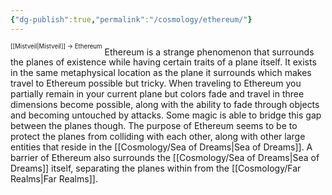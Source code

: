 ```yaml
---
{"dg-publish":true,"permalink":"/cosmology/ethereum/"}
---
```


<sup><sup>[[Mistveil\|Mistveil]] → Ethereum</sup></sup>
Ethereum is a strange phenomenon that surrounds the planes of existence while having certain traits of a plane itself. It exists in the same metaphysical location as the plane it surrounds which makes travel to Ethereum possible but tricky. When traveling to Ethereum you partially remain in your current plane but colors fade and travel in three dimensions become possible, along with the ability to fade through objects and becoming untouched by attacks. Some magic is able to bridge this gap between the planes though. The purpose of Ethereum seems to be to protect the planes from colliding with each other, along with other large entities that reside in the [[Cosmology/Sea of Dreams\|Sea of Dreams]]. A barrier of Ethereum also surrounds the [[Cosmology/Sea of Dreams\|Sea of Dreams]] itself, separating the planes within from the [[Cosmology/Far Realms\|Far Realms]]. 